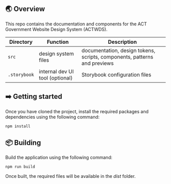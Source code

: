 ## 🌏 Overview

This repo contains the documentation and components for the ACT Government Website Design System (ACTWDS).

| Directory    | Function                        | Description                                                              |
| ------------ | ------------------------------- | ------------------------------------------------------------------------ |
| `src`        | design system files             | documentation, design tokens, scripts, components, patterns and previews |
| `.storybook` | internal dev UI tool (optional) | Storybook configuration files                                            |

## ➡️ Getting started

Once you have cloned the project, install the required packages and dependencies using the following command:

```sh
npm install
```

## 📦 Building

Build the application using the following command:

```console
npm run build
```

Once built, the required files will be available in the _dist_ folder.
